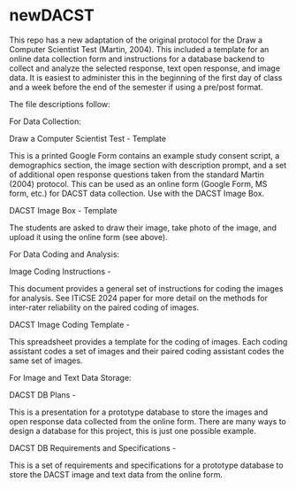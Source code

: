 # newDACST
This repo has a new adaptation of the original protocol for the Draw a Computer Scientist Test (Martin, 2004). This included a template for an online data collection form and instructions for a database backend to collect and analyze the selected response, text open response, and image data. It is easiest to administer this in the beginning of the first day of class and a week before the end of the semester if using a pre/post format.

The file descriptions follow:

For Data Collection:

Draw a Computer Scientist Test - Template

This is a printed Google Form contains an example study consent script, a demographics section, the image section with description prompt, and a set of additional open response questions taken from the standard Martin (2004) protocol. This can be used as an online form (Google Form, MS form, etc.) for DACST data collection. Use with the DACST Image Box.

DACST Image Box - Template

The students are asked to draw their image, take photo of the image, and upload it using the online form (see above).


For Data Coding and Analysis:

Image Coding Instructions - 

This document provides a general set of instructions for coding the images for analysis. See ITiCSE 2024 paper for more detail on the methods for inter-rater reliability on the paired coding of images.

DACST Image Coding Template - 

This spreadsheet provides a template for the coding of images. Each coding assistant codes a set of images and their paired coding assistant codes the same set of images.

For Image and Text Data Storage: 

DACST DB Plans - 

This is a presentation for a prototype database to store the images and open response data collected from the online form. There are many ways to design a database for this project, this is just one possible example.

DACST DB Requirements and Specifications - 

This is a set of requirements and specifications for a prototype database to store the DACST image and text data from the online form.

